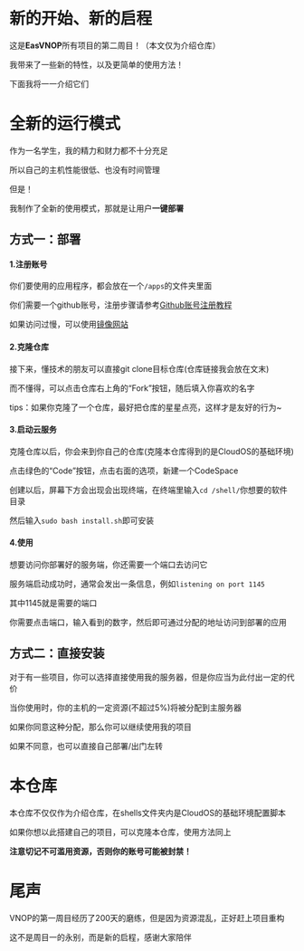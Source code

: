 # 新的开始、新的启程
这是**EasVNOP**所有项目的第二周目！（本文仅为介绍仓库）

我带来了一些新的特性，以及更简单的使用方法！

下面我将一一介绍它们
# 全新的运行模式
作为一名学生，我的精力和财力都不十分充足

所以自己的主机性能很低、也没有时间管理

但是！

我制作了全新的使用模式，那就是让用户**一键部署**
## 方式一：部署
#### 1.注册账号
你们要使用的应用程序，都会放在一个`/apps`的文件夹里面

你们需要一个github账号，注册步骤请参考[Github账号注册教程](https://zhuanlan.zhihu.com/p/616594520)

如果访问过慢，可以使用[镜像网站](github.com)
#### 2.克隆仓库
接下来，懂技术的朋友可以直接git clone目标仓库(仓库链接我会放在文末)<br>

而不懂得，可以点击仓库右上角的“Fork”按钮，随后填入你喜欢的名字<br>

tips：如果你克隆了一个仓库，最好把仓库的星星点亮，这样才是友好的行为~
#### 3.启动云服务
克隆仓库以后，你会来到你自己的仓库(克隆本仓库得到的是CloudOS的基础环境)

点击绿色的“Code”按钮，点击右面的选项，新建一个CodeSpace

创建以后，屏幕下方会出现会出现终端，在终端里输入`cd /shell/`你想要的软件目录

然后输入`sudo bash install.sh`即可安装
#### 4.使用
想要访问你部署好的服务端，你还需要一个端口去访问它

服务端启动成功时，通常会发出一条信息，例如`listening on port 1145`

其中1145就是需要的端口

你需要点击端口，输入看到的数字，然后即可通过分配的地址访问到部署的应用
## 方式二：直接安装
对于有一些项目，你可以选择直接使用我的服务器，但是你应当为此付出一定的代价

当你使用时，你的主机的一定资源(不超过5%)将被分配到主服务器

如果你同意这种分配，那么你可以继续使用我的项目

如果不同意，也可以直接自己部署/出门左转
# 本仓库
本仓库不仅仅作为介绍仓库，在shells文件夹内是CloudOS的基础环境配置脚本

如果你想以此搭建自己的项目，可以克隆本仓库，使用方法同上

**注意切记不可滥用资源，否则你的账号可能被封禁！**
# 尾声
VNOP的第一周目经历了200天的磨练，但是因为资源混乱，正好赶上项目重构

这不是周目一的永别，而是新的启程，感谢大家陪伴
